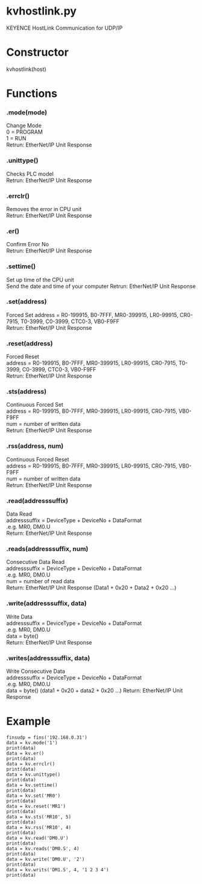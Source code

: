 # kvhostlink.py
KEYENCE HostLink Communication for UDP/IP

# Constructor
kvhostlink(host)

# Functions
### .mode(mode)
Change Mode  
0 = PROGRAM  
1 = RUN  
Retrun: EtherNet/IP Unit Response

### .unittype()
Checks PLC model  
Retrun: EtherNet/IP Unit Response

### .errclr()
Removes the error in CPU unit  
Retrun: EtherNet/IP Unit Response

### .er()
Confirm Error No  
Retrun: EtherNet/IP Unit Response

### .settime()
Set up time of the CPU unit  
Send the date and time of your computer
Retrun: EtherNet/IP Unit Response

### .set(address)
Forced Set
address = R0-199915, B0-7FFF, MR0-399915, LR0-99915, CR0-7915, T0-3999, C0-3999, CTC0-3, VB0-F9FF  
Retrun: EtherNet/IP Unit Response

### .reset(address)
Forced Reset  
address = R0-199915, B0-7FFF, MR0-399915, LR0-99915, CR0-7915, T0-3999, C0-3999, CTC0-3, VB0-F9FF  
Retrun: EtherNet/IP Unit Response

### .sts(address)
Continuous Forced Set  
address = R0-199915, B0-7FFF, MR0-399915, LR0-99915, CR0-7915, VB0-F9FF  
num = number of written data  
Retrun: EtherNet/IP Unit Response

### .rss(address, num)
Continuous Forced Reset  
address = R0-199915, B0-7FFF, MR0-399915, LR0-99915, CR0-7915, VB0-F9FF  
num = number of written data  
Retrun: EtherNet/IP Unit Response

### .read(addresssuffix)
Data Read  
addresssuffix = DeviceType + DeviceNo + DataFormat  
 .e.g. MR0, DM0.U  
Return: EtherNet/IP Unit Response

### .reads(addresssuffix, num)
Consecutive Data Read  
addresssuffix = DeviceType + DeviceNo + DataFormat  
 .e.g. MR0, DM0.U  
num = number of read data  
Return: EtherNet/IP Unit Response (Data1 + 0x20 + Data2 + 0x20 ...)  

### .write(addresssuffix, data)
Write Data  
addresssuffix = DeviceType + DeviceNo + DataFormat  
 .e.g. MR0, DM0.U  
data = byte()  
Return: EtherNet/IP Unit Response

### .writes(addresssuffix, data)
Write Consecutive Data  
addresssuffix = DeviceType + DeviceNo + DataFormat  
 .e.g. MR0, DM0.U  
data = byte() (data1 + 0x20 + data2 + 0x20 ...) 
Return: EtherNet/IP Unit Response  

 
# Example
```
finsudp = fins('192.168.0.31')
data = kv.mode('1')
print(data)
data = kv.er()
print(data)
data = kv.errclr()
print(data)
data = kv.unittype()
print(data)
data = kv.settime()
print(data)
data = kv.set('MR0')
print(data)
data = kv.reset('MR1')
print(data)
data = kv.sts('MR10', 5)
print(data)
data = kv.rss('MR10', 4)
print(data)
data = kv.read('DM0.U')
print(data)
data = kv.reads('DM0.S', 4)
print(data)
data = kv.write('DM0.U', '2')
print(data)
data = kv.writs('DM1.S', 4, '1 2 3 4')
print(data)
```
